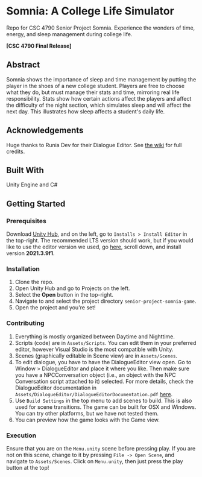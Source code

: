 # Somnia: A College Life Simulator
Repo for CSC 4790 Senior Project Somnia. Experience the wonders of time, energy, and sleep management during college life.

**[CSC 4790 Final Release]**

## Abstract
Somnia shows the importance of sleep and time management by putting the player in the shoes of a new college student. Players are free to choose what they do, but must manage their stats and time, mirroring real life responsibility. Stats show how certain actions affect the players and affect the difficulty of the night section, which simulates sleep and will affect the next day. This illustrates how sleep affects a student's daily life. 

## Acknowledgements
Huge thanks to Runia Dev for their Dialogue Editor.
See [the wiki](https://github.com/CSC4790-Fall2022-Org/senior-project-somnia-game/wiki) for full credits.

## Built With
Unity Engine and C#

## Getting Started
### Prerequisites
Download [Unity Hub](https://unity3d.com/get-unity/download), and on the left, go to `Installs > Install Editor` in the top-right. The recommended LTS version should work, but if you would like to use the editor version we used, go [here](https://unity3d.com/get-unity/download/archive), scroll down, and install version **2021.3.9f1**.

### Installation
1. Clone the repo.
2. Open Unity Hub and go to Projects on the left.
3. Select the **Open** button in the top-right.
4. Navigate to and select the project directory `senior-project-somnia-game`.
5. Open the project and you're set!

### Contributing
1. Everything is mostly organized between Daytime and Nighttime.
2. Scripts (code) are in `Assets/Scripts`. You can edit them in your preferred editor, however Visual Studio is the most compatible with Unity.
3. Scenes (graphically editable in Scene view) are in `Assets/Scenes`. 
4. To edit dialogue, you have to have the DialogueEditor view open. Go to Window > DialogueEditor and place it where you like. Then make sure you have a NPCConversation object (i.e., an object with the NPC Conversation script attached to it) selected. For more details, check the DialogueEditor documentation in `Assets/DialogueEditor/DialogueEditorDocumentation.pdf` [here](https://github.com/CSC4790-Fall2022-Org/senior-project-somnia-game/blob/dev/Assets/DialogueEditor/DialogueEditorDocumentation.pdf).
5. Use `Build Settings` in the top menu to add scenes to build. This is also used for scene transitions. The game can be built for OSX and Windows. You can try other platforms, but we have not tested them.
6. You can preview how the game looks with the Game view.

### Execution
Ensure that you are on the `Menu.unity` scene before pressing play. If you are not on this scene, change to it by pressing `File -> Open Scene`, and navigate to `Assets/Scenes`. Click on `Menu.unity`, then just press the play button at the top!